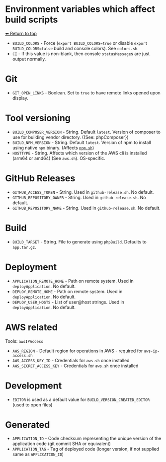 # Environment variables which affect build scripts

[⬅ Return to top](index.md)

- `BUILD_COLORS` - Force (`export BUILD_COLORS=true` or disable `export BUILD_COLORS=false` build and console colors).
  See `colors.sh`.
- `CI` - If this value is non-blank, then console `statusMessage`s are just output normally.

# Git

- `GIT_OPEN_LINKS` - Boolean. Set to `true` to have remote links opened upon display.

# Tool versioning

- `BUILD_COMPOSER_VERSION` - String. Default `latest`. Version of composer to use for building vendor directory. ({See:
  phpComposer})
- `BUILD_NPM_VERSION` - String. Default `latest`. Version of npm to install using native `npm` binary. (Affects [
  `npm.sh`](npm.md))
- `HOSTTYPE` - String. Affects which version of the AWS cli is installed (arm64 or amd64) (See `aws.sh`). OS-specific.

# GitHub Releases

- `GITHUB_ACCESS_TOKEN` - String. Used in `github-release.sh`. No default.
- `GITHUB_REPOSITORY_OWNER` - String. Used in `github-release.sh`. No default.
- `GITHUB_REPOSITORY_NAME` - String. Used in `github-release.sh`. No default.

# Build

- `BUILD_TARGET` - String. File to generate using `phpBuild`. Defaults to `app.tar.gz`.

# Deployment

- `APPLICATION_REMOTE_HOME` - Path on remote system. Used in `deployApplication`. No default.
- `DEPLOY_REMOTE_HOME` - Path on remote system. Used in `deployApplication`. No default.
- `DEPLOY_USER_HOSTS` - List of user@host strings. Used in `deployApplication`. No default.

# AWS related

Tools: `awsIPAccess`

- `AWS_REGION` - Default region for operations in AWS - required for `aws-ip-access.sh`
- `AWS_ACCESS_KEY_ID` - Credentials for `aws.sh` once installed
- `AWS_SECRET_ACCESS_KEY` - Credentials for `aws.sh` once installed

# Development

- `EDITOR` is used as a default value for `BUILD_VERSION_CREATED_EDITOR` (used to open files)

# Generated

- `APPLICATION_ID` - Code checksum representing the unique version of the application code (git commit SHA or
  equivalent)
- `APPLICATION_TAG` - Tag of deployed code (longer version, if not supplied same as `APPLICATION_ID`)
